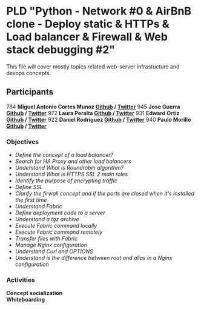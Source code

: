 # PLD "Python - Network #0 & AirBnB clone - Deploy static & HTTPs & Load balancer & Firewall & Web stack debugging #2"

This file will cover mostly topics related web-server infrastucture and devops concepts.

## Participants

784 **Miguel Antonio Cortes Munoz [Github](https://github.com/miguel-dev) / [Twitter](https://twitter.com/Heuristicas)**
945 **Jose Guerra [Github](https://github.com/arq-gabo) / [Twitter](https://twitter.com/prototipo3d)**
972 **Laura Peralta [Github](https://github.com/LauraPeraltaV85) / [Twitter](https://twitter.com/darkmagier)**
931 **Edward Ortiz [Github](https://github.com/edward0rtiz) / [Twitter](https://twitter.com/edward0rtiz)**
922 **Daniel Rodriguez [Github](https://github.com/dr2d4) / [Twitter](https://twitter.com/dr2d4)**
940 **Paulo Morillo [Github](https://github.com/PauloMorillo) / [Twitter](https://twitter.com/PAULOMORILLO39)**

### Objectives

- _Define the concept of a load balancer?_
- _Search for HA Proxy and other load balancers_
- _Understand What is Roundrobin algorithm?_
- _Understand What is HTTPS SSL 2 main roles_
- _Identify the purpose of encrypting traffic_
- _Define SSL_
- _Clarify the firwall concept and if the ports are closed when it's installed the first time_
- _Understand Fabric_
- _Define deployment code to a server_
- _Understand a tgz archive_
- _Execute Fabric command locally_
- _Execute Fabric command remotely_
- _Transfer files with Fabric_
- _Manage Nginx configuration_
- _Understand Curl and OPTIONS_
- _Understand is the difference between root and alias in a Nginx configuration_

### Activities
**Concept socialization**  
**Whiteboarding** 
